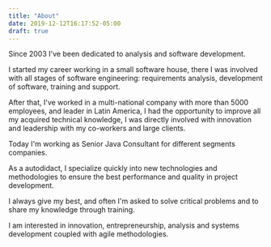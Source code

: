 ```yaml
---
title: "About"
date: 2019-12-12T16:17:52-05:00
draft: true
---
```


Since 2003 I've been dedicated to analysis and software development.

I started my career working in a small software house, there I was involved with all stages of software engineering: requirements analysis, development of software, training and support.

After that, I've worked in a multi-national company with more than 5000 employees, and leader in Latin America, I had the opportunity to improve all my acquired technical knowledge, I was directly involved with innovation and leadership with my co-workers and large clients.

Today I'm working as Senior Java Consultant for different segments companies.

As a autodidact, I specialize quickly into new technologies and methodologies to ensure the best performance and quality in project development.

I always give my best, and often I'm asked to solve critical problems and to share my knowledge through training.

I am interested in innovation, entrepreneurship, analysis and systems development coupled with agile methodologies.
